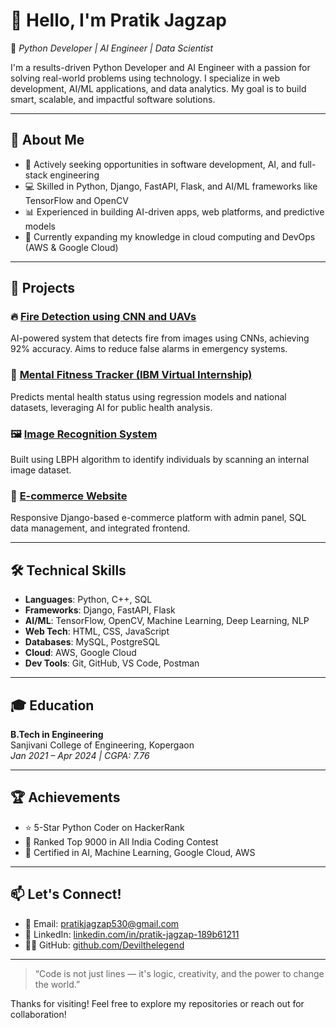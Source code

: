 
# 👋 Hello, I'm Pratik Jagzap

🎯 *Python Developer | AI Engineer | Data Scientist*

I'm a results-driven Python Developer and AI Engineer with a passion for solving real-world problems using technology. I specialize in web development, AI/ML applications, and data analytics. My goal is to build smart, scalable, and impactful software solutions.

---

## 🧠 About Me

- 🔭 Actively seeking opportunities in software development, AI, and full-stack engineering
- 💻 Skilled in Python, Django, FastAPI, Flask, and AI/ML frameworks like TensorFlow and OpenCV
- 📊 Experienced in building AI-driven apps, web platforms, and predictive models
- 🌱 Currently expanding my knowledge in cloud computing and DevOps (AWS & Google Cloud)

---

## 🚀 Projects

### 🔥 [Fire Detection using CNN and UAVs](#)
AI-powered system that detects fire from images using CNNs, achieving 92% accuracy. Aims to reduce false alarms in emergency systems.

### 🧠 [Mental Fitness Tracker (IBM Virtual Internship)](https://colab.research.google.com/drive/1NIAqjcW-bAZQZo5RF8ljMWth06l39gb_)
Predicts mental health status using regression models and national datasets, leveraging AI for public health analysis.

### 🖼️ [Image Recognition System](#)
Built using LBPH algorithm to identify individuals by scanning an internal image dataset.

### 🛒 [E-commerce Website](https://github.com/Devilthelegend/E-com)
Responsive Django-based e-commerce platform with admin panel, SQL data management, and integrated frontend.

---

## 🛠️ Technical Skills

- **Languages**: Python, C++, SQL
- **Frameworks**: Django, FastAPI, Flask
- **AI/ML**: TensorFlow, OpenCV, Machine Learning, Deep Learning, NLP
- **Web Tech**: HTML, CSS, JavaScript
- **Databases**: MySQL, PostgreSQL
- **Cloud**: AWS, Google Cloud
- **Dev Tools**: Git, GitHub, VS Code, Postman

---

## 🎓 Education

**B.Tech in Engineering**  
Sanjivani College of Engineering, Kopergaon  
*Jan 2021 – Apr 2024 | CGPA: 7.76*

---

## 🏆 Achievements

- ⭐ 5-Star Python Coder on HackerRank
- 🧮 Ranked Top 9000 in All India Coding Contest
- 🧠 Certified in AI, Machine Learning, Google Cloud, AWS

---

## 📫 Let's Connect!

- 📧 Email: [pratikjagzap530@gmail.com](mailto:pratikjagzap530@gmail.com)  
- 💼 LinkedIn: [linkedin.com/in/pratik-jagzap-189b61211](https://linkedin.com/in/pratik-jagzap-189b61211)  
- 🧑‍💻 GitHub: [github.com/Devilthelegend](https://github.com/Devilthelegend)

---

> “Code is not just lines — it's logic, creativity, and the power to change the world.”

Thanks for visiting! Feel free to explore my repositories or reach out for collaboration!
